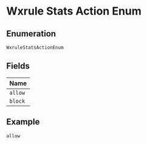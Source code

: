 
# Wxrule Stats Action Enum

## Enumeration

`WxruleStatsActionEnum`

## Fields

| Name |
|  --- |
| `allow` |
| `block` |

## Example

```
allow
```

